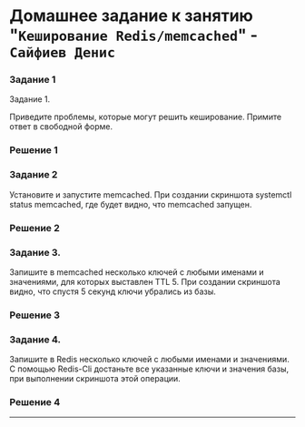# Домашнее задание к занятию "`Кеширование Redis/memcached`" - `Сайфиев Денис`


### Задание 1

Задание 1.

Приведите проблемы, которые могут решить кеширование.
Примите ответ в свободной форме.


### Решение 1



### Задание 2

Установите и запустите memcached.
При создании скриншота systemctl status memcached, где будет видно, что memcached запущен.

### Решение 2



### Задание 3. 

Запишите в memcached несколько ключей с любыми именами и значениями, для которых выставлен TTL 5.
При создании скриншота видно, что спустя 5 секунд ключи убрались из базы.

### Решение 3


### Задание 4.

Запишите в Redis несколько ключей с любыми именами и значениями.
С помощью Redis-Cli достаньте все указанные ключи и значения базы, при выполнении скриншота этой операции.


### Решение 4


---

